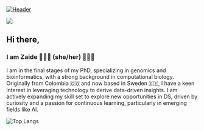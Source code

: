 [![Header](https://capsule-render.vercel.app/api?type=wave&section=header&color=222436&fontColor=659287&fontAlignY=50&height=250&text=Welcome%20to%20my%20GitHub&animation=fadeIn&fontSize=50&link=https://github.com/lachemontes)](https://github.com/lachemontes)



<!--
**lachemontes/lachemontes** is a ✨ _special_ ✨ repository because its `README.md` (this file) appears on your GitHub profile.

Here are some ideas to get you started:

- 🔭 I’m currently working on ...
- 🌱 I’m currently learning ...
- 👯 I’m looking to collaborate on ...
- 🤔 I’m looking for help with ...
- 💬 Ask me about ...
- 📫 How to reach me: ...
- 😄 Pronouns: ...
- ⚡ Fun fact: ...
-->


[![](https://visitcount.itsvg.in/api?id=lachemontes&label=mirones&color=0&icon=7&pretty=false)](https://visitcount.itsvg.in)




## Hi there,
### I am Zaide 👩🏼‍💻 (she/her) 🌱✨🧬 

I am in the final stages of my PhD, specializing in genomics and bioinformatics, with a strong background in computational biology. Originally from Colombia 🇨🇴 and now based in Sweden 🇸🇪, I have a keen interest in leveraging technology to derive data-driven insights. I am actively expanding my skill set to explore new opportunities in DS, driven by curiosity and a passion for continuous learning, particularly in emerging fields like AI.


 

![Top Langs](https://github-readme-stats.vercel.app/api/top-langs/?username=lachemontes&layout=compact)







